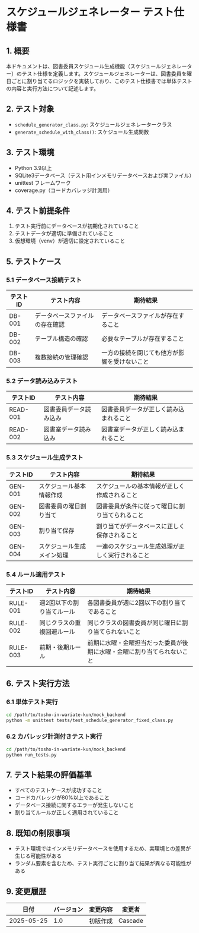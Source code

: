 # スケジュールジェネレーター テスト仕様書

## 1. 概要

本ドキュメントは、図書委員スケジュール生成機能（スケジュールジェネレーター）のテスト仕様を定義します。スケジュールジェネレーターは、図書委員を曜日ごとに割り当てるロジックを実装しており、このテスト仕様書では単体テストの内容と実行方法について記述します。

## 2. テスト対象

- `schedule_generator_class.py`: スケジュールジェネレータークラス
- `generate_schedule_with_class()`: スケジュール生成関数

## 3. テスト環境

- Python 3.9以上
- SQLite3データベース（テスト用インメモリデータベースおよび実ファイル）
- unittest フレームワーク
- coverage.py（コードカバレッジ計測用）

## 4. テスト前提条件

1. テスト実行前にデータベースが初期化されていること
2. テストデータが適切に準備されていること
3. 仮想環境（venv）が適切に設定されていること

## 5. テストケース

### 5.1 データベース接続テスト

| テストID | テスト内容 | 期待結果 |
|----------|------------|----------|
| DB-001   | データベースファイルの存在確認 | データベースファイルが存在すること |
| DB-002   | テーブル構造の確認 | 必要なテーブルが存在すること |
| DB-003   | 複数接続の管理確認 | 一方の接続を閉じても他方が影響を受けないこと |

### 5.2 データ読み込みテスト

| テストID | テスト内容 | 期待結果 |
|----------|------------|----------|
| READ-001 | 図書委員データ読み込み | 図書委員データが正しく読み込まれること |
| READ-002 | 図書室データ読み込み | 図書室データが正しく読み込まれること |

### 5.3 スケジュール生成テスト

| テストID | テスト内容 | 期待結果 |
|----------|------------|----------|
| GEN-001  | スケジュール基本情報作成 | スケジュールの基本情報が正しく作成されること |
| GEN-002  | 図書委員の曜日割り当て | 図書委員が条件に従って曜日に割り当てられること |
| GEN-003  | 割り当て保存 | 割り当てがデータベースに正しく保存されること |
| GEN-004  | スケジュール生成メイン処理 | 一連のスケジュール生成処理が正しく実行されること |

### 5.4 ルール適用テスト

| テストID | テスト内容 | 期待結果 |
|----------|------------|----------|
| RULE-001 | 週2回以下の割り当てルール | 各図書委員が週に2回以下の割り当てであること |
| RULE-002 | 同じクラスの重複回避ルール | 同じクラスの図書委員が同じ曜日に割り当てられないこと |
| RULE-003 | 前期・後期ルール | 前期に水曜・金曜担当だった委員が後期に水曜・金曜に割り当てられないこと |

## 6. テスト実行方法

### 6.1 単体テスト実行

```bash
cd /path/to/tosho-in-wariate-kun/mock_backend
python -m unittest tests/test_schedule_generator_fixed_class.py
```

### 6.2 カバレッジ計測付きテスト実行

```bash
cd /path/to/tosho-in-wariate-kun/mock_backend
python run_tests.py
```

## 7. テスト結果の評価基準

- すべてのテストケースが成功すること
- コードカバレッジが80%以上であること
- データベース接続に関するエラーが発生しないこと
- 割り当てルールが正しく適用されていること

## 8. 既知の制限事項

- テスト環境ではインメモリデータベースを使用するため、実環境との差異が生じる可能性がある
- ランダム要素を含むため、テスト実行ごとに割り当て結果が異なる可能性がある

## 9. 変更履歴

| 日付 | バージョン | 変更内容 | 変更者 |
|------|------------|----------|--------|
| 2025-05-25 | 1.0 | 初版作成 | Cascade |
